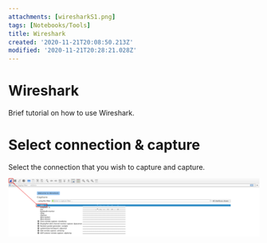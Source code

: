 ```yaml
---
attachments: [wiresharkS1.png]
tags: [Notebooks/Tools]
title: Wireshark
created: '2020-11-21T20:08:50.213Z'
modified: '2020-11-21T20:28:21.028Z'
---
```


# Wireshark
Brief tutorial on how to use Wireshark.

# Select connection & capture
Select the connection that you wish to capture and capture.

<img src="../attachments/wiresharkS1.PNG" alt="TCP vs UDP" width="1500"/>

